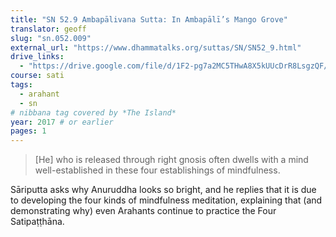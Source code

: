 ```yaml
---
title: "SN 52.9 Ambapālivana Sutta: In Ambapālī’s Mango Grove"
translator: geoff
slug: "sn.052.009"
external_url: "https://www.dhammatalks.org/suttas/SN/SN52_9.html"
drive_links:
  - "https://drive.google.com/file/d/1F2-pg7a2MC5THwA8X5kUUcDrR8LsgzQF/view?usp=drivesdk"
course: sati
tags:
  - arahant
  - sn
# nibbana tag covered by *The Island*
year: 2017 # or earlier
pages: 1
---
```


> [He] who is released through right gnosis often dwells with a mind well-established in these four establishings of mindfulness.

Sāriputta asks why Anuruddha looks so bright, and he replies that it is due to developing the four kinds of mindfulness meditation, explaining that (and demonstrating why) even Arahants continue to practice the Four Satipaṭṭhāna.
